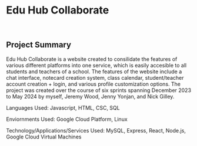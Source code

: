 

<h1>Edu Hub Collaborate</h1>
<br />

<h2>Project Summary</h2>
Edu Hub Collaborate is a website created to consilidate the features of various different platforms into one service, which is easily accesible to all students and teachers of a school. The features of the website include a chat interface, notecard creation system, class calendar, student/teacher account creation + login, and various profile customization options. The project was created over the course of six sprints spanning December 2023 to May 2024 by myself, Jeremy Wood, Jenny Yonjan, and Nick Gilley.

Languages Used: Javascript, HTML, CSC, SQL

Enviornments Used: Google Cloud Platform, Linux

Technology/Applications/Services Used: MySQL, Express, React, Node.js, Google Cloud Virtual Machines


<h2></h2>


